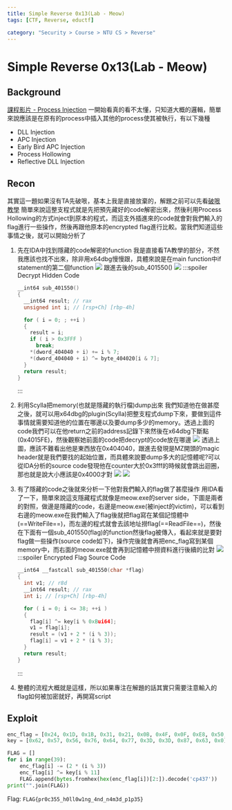 ```yaml
---
title: Simple Reverse 0x13(Lab - Meow)
tags: [CTF, Reverse, eductf]

category: "Security > Course > NTU CS > Reverse"
---
```


# Simple Reverse 0x13(Lab - Meow)
## Background
[課程影片 - Process Injection](https://www.youtube.com/live/4-hgyiCV3ZA?feature=share&t=7028)
一開始看真的看不太懂，只知道大概的邏輯，簡單來說應該是在原有的process中插入其他的process使其被執行，有以下幾種
* DLL Injection
* APC Injection
* Early Bird APC Injection
* Process Hollowing
* Reflective DLL Injection


## Recon
其實這一題如果沒有TA先破哏，基本上我是直接放棄的，解題之前可以先看[破哏教學](https://www.youtube.com/live/4-hgyiCV3ZA?feature=share&t=10348)
簡單來說這整支程式就是先把預先藏好的code解密出來，然後利用Process Hollowing的方式inject到原本的程式，而這支外插進來的code就會對我們輸入的flag進行一些操作，然後再跟他原本的encrypted flag進行比較。當我們知道這些事情之後，就可以開始分析了

1. 先在IDA中找到隱藏的code解密的function
我是直接看TA教學的部分，不然我應該也找不出來，除非用x64dbg慢慢跟，具體來說是在main function中if statement的第二個function
![](https://hackmd.io/_uploads/S1DtpV-K3.png)
跟進去後的sub_401550()
![](https://hackmd.io/_uploads/Sy3R6Vbth.png)
    :::spoiler Decrypt Hidden Code
    ```cpp
    __int64 sub_401550()
    {
      __int64 result; // rax
      unsigned int i; // [rsp+Ch] [rbp-4h]

      for ( i = 0; ; ++i )
      {
        result = i;
        if ( i > 0x3FFF )
          break;
        *(dword_404040 + i) += i % 7;
        *(dword_404040 + i) ^= byte_404020[i & 7];
      }
      return result;
    }
    ```
    :::
2. 利用Scylla把memory(也就是隱藏的執行檔)dump出來
我們知道他在做甚麼之後，就可以用x64dbg的plugin(Scylla)把整支程式dump下來，要做到這件事情就需要知道他的位置在哪邊以及要dump多少的memory。透過上面的code我們可以在他return之前的address記錄下來然後在x64dbg下斷點(0x4015FE)，然後觀察她前面的code把decrypt的code放在哪邊
    ![](https://hackmd.io/_uploads/H1dGJBZth.png)
    透過上圖，應該不難看出他是東西放在0x404040，跟進去發現是MZ開頭的magic header就是我們要找的起始位置，而具體來說要dump多大的記憶體呢?可以從IDA分析的source code發現他在counter大於0x3fff的時候就會跳出迴圈，那也就是說大小應該是0x4000才對
    ![](https://hackmd.io/_uploads/BJEIyS-Kh.png)
    ![](https://hackmd.io/_uploads/ByoTyrWt3.png)

3. 有了隱藏的code之後就來分析一下他對我們輸入的flag做了甚麼操作
用IDA看了一下，簡單來說這支隱藏程式就像是meow.exe的server side，下圖是兩者的對照，做邊是隱藏的code，右邊是meow.exe(被inject的victim)，可以看到右邊的meow.exe在我們輸入了flag後就把flag寫在某個記憶體中(==WriteFile==)，而左邊的程式就會去該地址撈flag(==ReadFile==)，然後在下面有一個sub_401550(flag)的function然後flag被傳入，看起來就是要對flag做一些操作(source code如下)，操作完後就會再把enc_flag寫到某個memory中，而右面的meow.exe就會再到記憶體中撈資料進行後續的比對
    ![](https://hackmd.io/_uploads/HJ4ClHbth.png)
    :::spoiler Encrypted Flag Source Code
    ```cpp
    __int64 __fastcall sub_401550(char *flag)
    {
      int v1; // r8d
      __int64 result; // rax
      int i; // [rsp+Ch] [rbp-4h]

      for ( i = 0; i <= 38; ++i )
      {
        flag[i] ^= key[i % 0xBui64];
        v1 = flag[i];
        result = (v1 + 2 * (i % 3));
        flag[i] = v1 + 2 * (i % 3);
      }
      return result;
    }
    ```
    :::
4. 整體的流程大概就是這樣，所以如果專注在解題的話其實只需要注意輸入的flag如何被加密就好，再開寫script
## Exploit
```python
enc_flag = [0x24, 0x1D, 0x1B, 0x31, 0x21, 0x0B, 0x4F, 0x0F, 0xE8, 0x50, 0x37, 0x5B, 0x08, 0x40, 0x4A, 0x08, 0x1D, 0x11, 0x4A, 0xB8, 0x11, 0x67, 0x3F, 0x67, 0x38, 0x14, 0x3F, 0x19, 0x0B, 0x54, 0xB4, 0x09, 0x63, 0x12, 0x68, 0x2A, 0x45, 0x53, 0x0E]
key = [0x62, 0x57, 0x56, 0x76, 0x64, 0x77, 0x3D, 0x3D, 0x87, 0x63, 0x0]

FLAG = []
for i in range(39):
    enc_flag[i] -= (2 * (i % 3))
    enc_flag[i] ^= key[i % 11]
    FLAG.append(bytes.fromhex(hex(enc_flag[i])[2:]).decode('cp437'))
print("".join(FLAG))
```

Flag: `FLAG{pr0c355_h0ll0w1ng_4nd_n4m3d_p1p35}`
